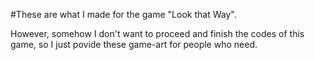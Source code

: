 #These are what I made for the game "Look that Way".

However, somehow I don't want to proceed and finish the codes of this game,
so I just povide these game-art for people who need.